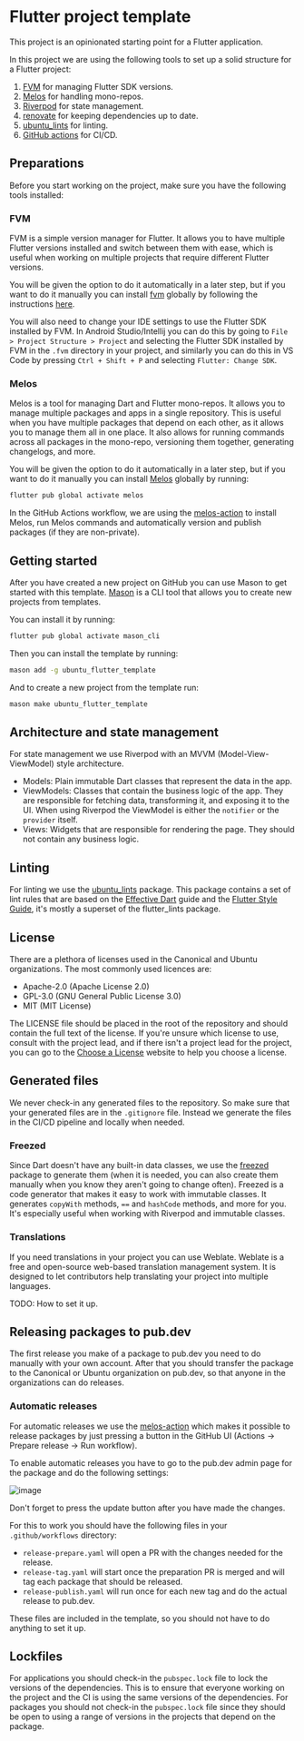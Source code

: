 # Flutter project template

This project is an opinionated starting point for a Flutter application.

In this project we are using the following tools to set up a solid structure for a Flutter project:

1. [FVM](https://fvm.app) for managing Flutter SDK versions.
2. [Melos](https://melos.invertase.dev) for handling mono-repos.
3. [Riverpod](https://riverpod.dev) for state management.
4. [renovate](https://docs.renovatebot.com/) for keeping dependencies up to date.
5. [ubuntu_lints](https://pub.dev/packages/ubuntu_lints) for linting.
6. [GitHub actions](https://github.com/features/actions) for CI/CD.

## Preparations

Before you start working on the project, make sure you have the following tools installed:

### FVM

FVM is a simple version manager for Flutter. It allows you to have multiple Flutter versions installed and switch
between them with ease, which is useful when working on multiple projects that require different Flutter versions.

You will be given the option to do it automatically in a later step, but if you want to do it manually you can install
[fvm](https://fvm.app) globally by following the instructions [here](https://fvm.app/docs/getting_started/installation).

You will also need to change your IDE settings to use the Flutter SDK installed by FVM. In Android Studio/Intellij you
can do this by going to `File > Project Structure > Project` and selecting the Flutter SDK installed by FVM in the
`.fvm` directory in your project, and similarly you can do this in VS Code by  pressing `Ctrl + Shift + P` and selecting
`Flutter: Change SDK`.

### Melos

Melos is a tool for managing Dart and Flutter mono-repos. It allows you to manage multiple packages and apps in a single
repository. This is useful when you have multiple packages that depend on each other, as it allows you to manage them
all in one place. It also allows for running commands across all packages in the mono-repo, versioning them together,
generating changelogs, and more.

You will be given the option to do it automatically in a later step, but if you want to do it manually you can install
[Melos](https://melos.invertase.dev) globally by running:

```bash
flutter pub global activate melos
```

In the GitHub Actions workflow, we are using the [melos-action](https://github.com/marketplace/actions/melos-action) to
install Melos, run Melos commands and automatically version and publish packages (if they are non-private).

## Getting started

After you have created a new project on GitHub you can use Mason to get started with this template.
[Mason](https://docs.brickhub.dev) is a CLI tool that allows you to create new projects from templates.

You can install it by running:

```bash
flutter pub global activate mason_cli
```

Then you can install the template by running:

```bash
mason add -g ubuntu_flutter_template
```

And to create a new project from the template run:

```bash
mason make ubuntu_flutter_template
```

## Architecture and state management

For state management we use Riverpod with an MVVM (Model-View-ViewModel) style architecture.

 - Models: Plain immutable Dart classes that represent the data in the app.
 - ViewModels: Classes that contain the business logic of the app. They are responsible for fetching data, transforming
   it, and exposing it to the UI. When using Riverpod the ViewModel is either the `notifier` or the `provider` itself.
 - Views: Widgets that are responsible for rendering the page. They should not contain any business logic.

## Linting

For linting we use the [ubuntu_lints](https://pub.dev/packages/ubuntu_lints) package. This package contains a set of
lint rules that are based on the [Effective Dart](https://dart.dev/guides/language/effective-dart) guide and the
[Flutter Style Guide](https://flutter.dev/docs/development/tools/static-analysis/options), it's mostly a superset of the
flutter_lints package.

## License

There are a plethora of licenses used in the Canonical and Ubuntu organizations.
The most commonly used licences are:
 - Apache-2.0 (Apache License 2.0)
 - GPL-3.0 (GNU General Public License 3.0)
 - MIT (MIT License)

The LICENSE file should be placed in the root of the repository and should contain the full text of the license.
If you're unsure which license to use, consult with the project lead, and if there isn't a project lead for the project,
you can go to the [Choose a License](https://choosealicense.com/) website to help you choose a license.

## Generated files

We never check-in any generated files to the repository. So make sure that your generated files are in the `.gitignore`
file. Instead we generate the files in the CI/CD pipeline and locally when needed.

### Freezed

Since Dart doesn't have any built-in data classes, we use the [freezed](https://pub.dev/packages/freezed) package to
generate them (when it is needed, you can also create them manually when you know they aren't going to change often).
Freezed is a code generator that makes it easy to work with immutable classes. It generates `copyWith` methods, `==`
and `hashCode` methods, and more for you. It's especially useful when working with Riverpod and immutable classes.

### Translations

If you need translations in your project you can use Weblate. Weblate is a free and open-source web-based translation
management system. It is designed to let contributors help translating your project into multiple languages.

TODO: How to set it up.

## Releasing packages to pub.dev

The first release you make of a package to pub.dev you need to do manually with your own account. After that you should
transfer the package to the Canonical or Ubuntu organization on pub.dev, so that anyone in the organizations can do
releases.

### Automatic releases

For automatic releases we use the [melos-action](https://github.com/marketplace/actions/melos-action) which makes it
possible to release packages by just pressing a button in the GitHub UI (Actions -> Prepare release -> Run workflow).

To enable automatic releases you have to go to the pub.dev admin page for the package and do the following settings:

![image](https://github.com/user-attachments/assets/8fdafb60-2a98-4a59-ab7f-dcd733e4ae74)

Don't forget to press the update button after you have made the changes.

For this to work you should have the following files in your `.github/workflows` directory:

 - `release-prepare.yaml` will open a PR with the changes needed for the release.
 - `release-tag.yaml` will start once the preparation PR is merged and will tag each package that should be released.
 - `release-publish.yaml` will run once for each new tag and do the actual release to pub.dev.

These files are included in the template, so you should not have to do anything to set it up.

## Lockfiles

For applications you should check-in the `pubspec.lock` file to lock the versions of the dependencies. This is to ensure
that everyone working on the project and the CI is using the same versions of the dependencies. For packages you should
not check-in the `pubspec.lock` file since they should be open to using a range of versions in the projects that depend
on the package.
